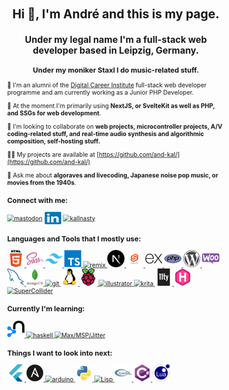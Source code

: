 <h1 align="center">Hi 👋, I'm André and this is my page.</h1>
<h2 align="center">Under my legal name I'm a full-stack web developer based in Leipzig, Germany.</h2>
<h3 align="center">Under my moniker Staxl I do music-related stuff.</h3>

🔭 I'm an alumni of the [Digital Career Institute](https://digitalcareerinstitute.org/) full-stack web developer
programme and am currently working as a Junior PHP Developer.

📌 At the moment I'm primarily using **NextJS, or SvelteKit as well as PHP, and SSGs for web development**.

👾 I'm looking to collaborate on **web projects, microcontroller projects, A/V coding-related stuff, and real-time
audio synthesis and algorithmic composition, self-hosting stuff.**

👨‍💻 My projects are available at [https://github.com/and-kal/](https://github.com/and-kal/)

💬 Ask me about **algoraves and livecoding, Japanese noise pop music, or movies from the 1940s**.

<h3 align="left">Connect with me:</h3>
<p align="left">
    <a href="https://sonomu.club/@staxl" target="blank"><img align="center"
            src="https://upload.wikimedia.org/wikipedia/commons/4/48/Mastodon_Logotype_%28Simple%29.svg" alt="mastodon"
            height="30" width="40" /></a>
    <a href="https://www.linkedin.com/in/andr%C3%A9-k-578791230/" target="blank"><img align="center"
            src="https://raw.githubusercontent.com/devicons/devicon/master/icons/linkedin/linkedin-plain.svg"
            alt="linkedin" height="30" width="40" /></a>
    <a href="https://dev.to/kallnasty" target="blank"><img align="center"
            src="https://cdn.jsdelivr.net/npm/simple-icons@3.0.1/icons/dev-dot-to.svg" alt="kallnasty" height="30"
            width="40" /></a>
</p>

<h3 align="left">Languages and Tools that I mostly use:</h3>
<p align="left">
    <a href="https://www.w3.org/html/" target="_blank" rel="noopener noreferrer"> <img
            src="https://raw.githubusercontent.com/devicons/devicon/master/icons/html5/html5-original-wordmark.svg"
            alt="html5" width="40" height="40" />
    </a>
    <a href="https://sass-lang.com" target="_blank" rel="noopener noreferrer"> <img
            src="https://raw.githubusercontent.com/devicons/devicon/master/icons/sass/sass-original.svg" alt="sass"
            width="40" height="40" />
    </a>
    <a href="https://tailwindcss.com/" target="_blank" rel="noopener noreferrer"> <img
            src="https://raw.githubusercontent.com/devicons/devicon/master/icons/tailwindcss/tailwindcss-original.svg"
            alt="Tailwind" width="40" height="40" />
    </a>
    <a href="https://www.typescriptlang.org/" target="_blank" rel="noopener noreferrer"> <img
            src="https://raw.githubusercontent.com/devicons/devicon/master/icons/typescript/typescript-original.svg"
            alt="typescript" width="40" height="40" />
    </a>
    <a href="http://remix.run" target="_blank" rel="noopener noreferrer"> <img
            src="https://avatars.githubusercontent.com/u/72662859" alt="remix" width="40" height="40" />
    </a>
    <a href="https://github.com/vercel/next.js/" target="_blank" rel="noopener noreferrer"> <img
            src="https://raw.githubusercontent.com/devicons/devicon/master/icons/nextjs/nextjs-original.svg"
            alt="nextjs" width="40" height="40" />
    </a>
    <a href="https://svelte.dev" target="_blank" rel="noopener noreferrer"> <img
            src="https://raw.githubusercontent.com/devicons/devicon/master/icons/svelte/svelte-original-wordmark.svg"
            alt="svelte" width="40" height="40" />
    </a>
    <a href="https://expressjs.com/" target="_blank" rel="noopener noreferrer"> <img
            src="https://raw.githubusercontent.com/devicons/devicon/master/icons/express/express-original.svg"
            alt="express" width="40" height="40" />
    </a>
    <a href="https://www.php.net" target="_blank" rel="noopener noreferrer"> <img
            src="https://raw.githubusercontent.com/devicons/devicon/master/icons/php/php-original.svg" alt="php"
            width="40" height="40" />
    </a>
    <a href="https://wordpress.com/" target="_blank" rel="noopener noreferrer"> <img
            src="https://raw.githubusercontent.com/devicons/devicon/master/icons/wordpress/wordpress-plain.svg"
            alt="WordPress" width="40" height="40" />
    </a>
    <a href="https://woocommerce.com" target="_blank" rel="noopener noreferrer"> <img
            src="https://raw.githubusercontent.com/devicons/devicon/master/icons/woocommerce/woocommerce-plain.svg"
            alt="WooCommerce" width="40" height="40" />
    </a>
    <a href="https://www.mysql.com/" target="_blank" rel="noopener noreferrer"> <img
            src="https://raw.githubusercontent.com/devicons/devicon/master/icons/mysql/mysql-original.svg" alt="MySQL"
            width="40" height="40" />
    </a>
    <a href="https://www.mongodb.com/" target="_blank" rel="noopener noreferrer"> <img
            src="https://raw.githubusercontent.com/devicons/devicon/master/icons/mongodb/mongodb-original-wordmark.svg"
            alt="mongodb" width="40" height="40" />
    </a>
    <a href="https://git-scm.com/" target="_blank" rel="noopener noreferrer"> <img
            src="https://www.vectorlogo.zone/logos/git-scm/git-scm-icon.svg" alt="git" width="40" height="40" />
    </a>
    <a href="https://www.linux.org/" target="_blank" rel="noopener noreferrer"> <img
            src="https://raw.githubusercontent.com/devicons/devicon/master/icons/linux/linux-original.svg" alt="linux"
            width="40" height="40" />
    </a>
    <a href="https://www.raspberrypi.org/" target="_blank" rel="noopener noreferrer"> <img
            src="https://raw.githubusercontent.com/devicons/devicon/master/icons/raspberrypi/raspberrypi-original.svg"
            alt="raspberrypi" width="40" height="40" />
    </a>
    <a href="https://www.adobe.com/in/products/illustrator.html" target="_blank" rel="noopener noreferrer"> <img
            src="https://www.vectorlogo.zone/logos/adobe_illustrator/adobe_illustrator-icon.svg" alt="illustrator"
            width="40" height="40" />
    </a>
    <a href="https://krita.org" target="_blank" rel="noopener noreferrer"> <img
            src="https://upload.wikimedia.org/wikipedia/commons/7/73/Calligrakrita-base.svg" alt="krita" width="40"
            height="40" />
    </a>
    <a href="https://github.com/11ty/eleventy" target="_blank" rel="noopener noreferrer"> <img
            src="https://raw.githubusercontent.com/devicons/devicon/master/icons/eleventy/eleventy-original.svg"
            alt="11ty" width="40" height="40" />
    </a>
    <a href="https://github.com/gohugoio/hugo" target="_blank" rel="noopener noreferrer"> <img
            src="https://raw.githubusercontent.com/devicons/devicon/master/icons/hugo/hugo-original.svg" alt="Hugo"
            width="40" height="40" />
    </a>
    <a href="https://supercollider.github.io/" target="_blank" rel="noopener noreferrer"> <img
            src="https://doc.sccode.org/images/SC_icon.png" alt="SuperCollider" width="40" height="40" />
    </a>
</p>

<h3 align="left">Currently I'm learning:</h3>

<a href="https://neo4j.com/" target="_blank" rel="noopener noreferrer">
    <img src="https://raw.githubusercontent.com/devicons/devicon/master/icons/neo4j/neo4j-original.svg" alt="neo4j"
        width="40" height="40" />
</a>
<a href="https://www.haskell.org/" target="_blank" rel="noopener noreferrer">
    <img src="https://upload.wikimedia.org/wikipedia/commons/1/1c/Haskell-Logo.svg" alt="haskell" width="40"
        height="40" />
</a>
<a href="https://cycling74.com/products/max" target="_blank" rel="noopener noreferrer">
    <img src="https://docs.cycling74.com/static/img/max8_logo.svg" alt="Max/MSP/Jitter" width="40" height="40" />
</a>

<h3 align="left">Things I want to look into next:</h3>

<p align="left">
    <a href="https://flutter.dev/" target="_blank" rel="noopener noreferrer">
        <img src="https://raw.githubusercontent.com/devicons/devicon/master/icons/flutter/flutter-original.svg"
            alt="flutter" width="40" height="40" />
    </a>
    <a href="https://www.ansible.com/" target="_blank" rel="noopener noreferrer">
        <img src="https://raw.githubusercontent.com/devicons/devicon/master/icons/ansible/ansible-original.svg"
            alt="Ansible" width="40" height="40" />
    </a>
    <a href="https://www.arduino.cc/" target="_blank" rel="noopener noreferrer">
        <img src="https://cdn.worldvectorlogo.com/logos/arduino-1.svg" alt="arduino" width="40" height="40" />
    </a>
    <a href="https://www.python.org/" target="_blank" rel="noopener noreferrer">
        <img src="https://raw.githubusercontent.com/devicons/devicon/master/icons/python/python-original.svg"
            alt="python" width="40" height="40" />
    </a>
    <a href="https://lispcookbook.github.io/cl-cookbook/" target="_blank" rel="noopener noreferrer">
        <img src="https://lispcookbook.github.io/cl-cookbook/assets/cl-logo-blue.png" alt="Lisp" width="40"
            height="40" />
    </a>
    <a href="https://www.opengl.org/" target="_blank" rel="noopener noreferrer">
        <img src="https://raw.githubusercontent.com/devicons/devicon/master/icons/opengl/opengl-original.svg"
            alt="opengl" width="40" height="40" />
    </a>
    <a href="https://www.w3schools.com/cs/" target="_blank" rel="noopener noreferrer">
        <img src="https://raw.githubusercontent.com/devicons/devicon/master/icons/csharp/csharp-original.svg"
            alt="csharp" width="40" height="40" />
    </a>
    <a href="https://lua.org/" target="_blank" rel="noopener noreferrer">
        <img src="https://github.com/devicons/devicon/raw/master/icons/lua/lua-original.svg" alt="lua" width="40"
            height="40" />
    </a>
</p>